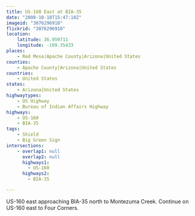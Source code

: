 ```yaml
---
title: US-160 East at BIA-35
date: "2008-10-18T15:47:18Z"
imageid: "3076296910"
flickrid: "3076296910"
location:
    latitude: 36.959711
    longitude: -109.35433
places:
    - Red Mesa|Apache County|Arizona|United States
counties:
    - Apache County|Arizona|United States
countries:
    - United States
states:
    - Arizona|United States
highwaytypes:
    - US Highway
    - Bureau of Indian Affairs Highway
highways:
    - US-160
    - BIA-35
tags:
    - Shield
    - Big Green Sign
intersections:
    - overlap1: null
      overlap2: null
      highways1:
        - US-160
      highways2:
        - BIA-35

---
```

US-160 east approaching BIA-35 north to Montezuma Creek. Continue on US-160 east to Four Corners.
